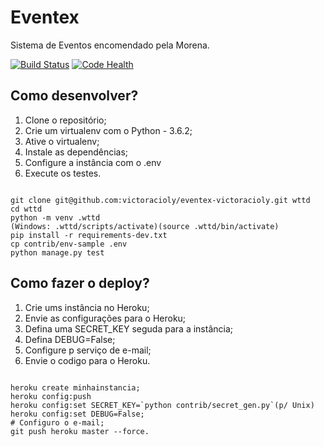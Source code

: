 # Eventex
Sistema de Eventos encomendado pela Morena.

[![Build Status](https://travis-ci.org/victoracioly/eventex-victoracioly.svg?branch=master)](https://travis-ci.org/victoracioly/eventex-victoracioly)
[![Code Health](https://landscape.io/github/victoracioly/eventex-victoracioly/master/landscape.svg?style=flat)](https://landscape.io/github/victoracioly/eventex-victoracioly/master)


## Como desenvolver?

1. Clone o repositório;
2. Crie um virtualenv com o Python - 3.6.2;
3. Ative o virtualenv;
4. Instale as dependências;
5. Configure a instância com o .env
6. Execute os testes.

``` Console

git clone git@github.com:victoracioly/eventex-victoracioly.git wttd
cd wttd
python -m venv .wttd
(Windows: .wttd/scripts/activate)(source .wttd/bin/activate)
pip install -r requirements-dev.txt
cp contrib/env-sample .env
python manage.py test
```

## Como fazer o deploy?

1. Crie ums instância no Heroku;
2. Envie as configurações para o Heroku;
3. Defina uma SECRET_KEY seguda para a instância;
4. Defina DEBUG=False;
5. Configure p serviço de e-mail;
6. Envie o codigo para o Heroku.

``` Console

heroku create minhainstancia;
heroku config:push
heroku config:set SECRET_KEY=`python contrib/secret_gen.py`(p/ Unix)
heroku config:set DEBUG=False;
# Configuro o e-mail;
git push heroku master --force.
```